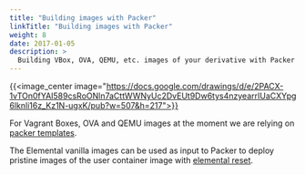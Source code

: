 ```yaml
---
title: "Building images with Packer"
linkTitle: "Building images with Packer"
weight: 8
date: 2017-01-05
description: >
  Building VBox, OVA, QEMU, etc. images of your derivative with Packer
---
```


{{<image_center image="https://docs.google.com/drawings/d/e/2PACX-1vTOn0fYAI589csRoONln7aCttWWNyUc2DvEUt9Dw6tys4nzyearrIUaCXYpg6lknli16z_Kz1N-ugxK/pub?w=507&h=217">}}

For Vagrant Boxes, OVA and QEMU images at the moment we are relying on [packer templates](https://github.com/rancher/elemental-toolkit/tree/main/packer). 

The Elemental vanilla images can be used as input to Packer to deploy pristine images of the user container image with [elemental reset](../../getting-started/deploy). 
